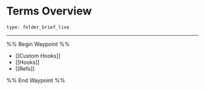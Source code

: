 # Terms Overview
 
```ccard
type: folder_brief_live
```
 
---

%% Begin Waypoint %%
- [[Custom Hooks]]
- [[Hooks]]
- [[Refs]]

%% End Waypoint %%